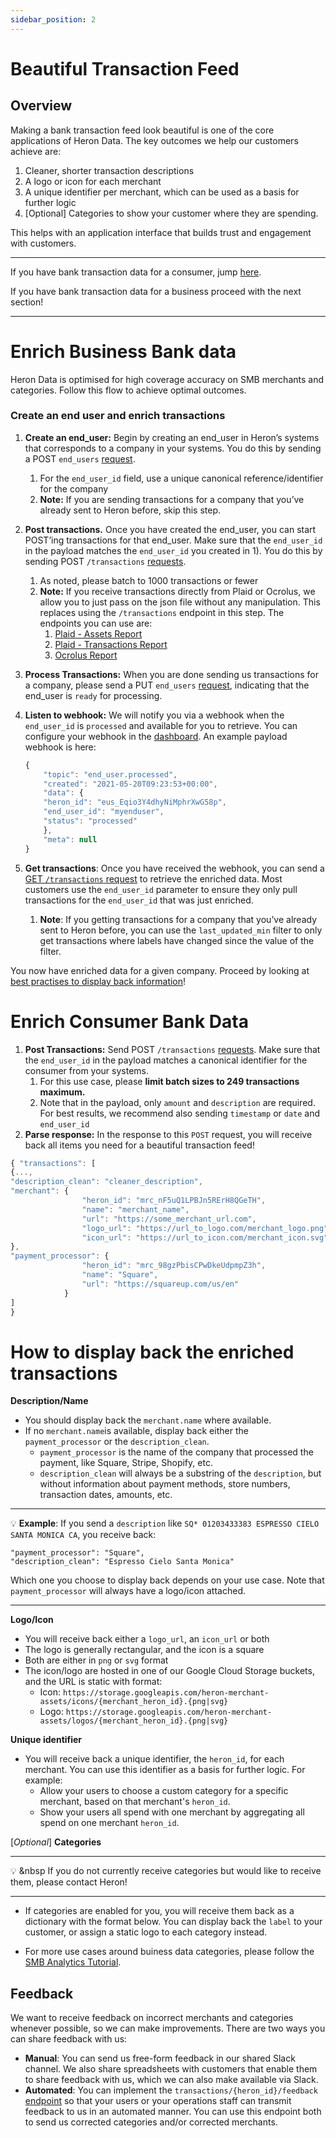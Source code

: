 ```yaml
---
sidebar_position: 2
---
```


# Beautiful Transaction Feed

## Overview

Making a bank transaction feed look beautiful is one of the core applications of Heron Data. The key outcomes we help our customers achieve are:

1. Cleaner, shorter transaction descriptions
2. A logo or icon for each merchant
3. A unique identifier per merchant, which can be used as a basis for further logic
4. [Optional] Categories to show your customer where they are spending.

This helps with an application interface that builds trust and engagement with customers.

---

If you have bank transaction data for a consumer, jump [here](beautiful_transactions#enrich-consumer-bank-data).

If you have bank transaction data for a business proceed with the next section!

---

# Enrich Business Bank data

Heron Data is optimised for high coverage accuracy on SMB merchants and categories. Follow this flow to achieve optimal outcomes. 

### Create an end user and enrich transactions

1. **Create an end_user:** Begin by creating an end_user in Heron’s systems that corresponds to a company in your systems. You do this by sending a POST `end_users` [request](https://docs.herondata.io/api#tag/EndUsers/paths/~1api~1end_users/post).
    1. For the `end_user_id` field, use a unique canonical reference/identifier for the company
    2. **Note:** If you are sending transactions for a company that you’ve already sent to Heron before, skip this step.
2. **Post transactions.** Once you have created the end_user, you can start POST’ing transactions for that end_user. Make sure that the `end_user_id` in the payload matches the `end_user_id` you created in 1). You do this by sending POST `/transactions` [requests](https://docs.herondata.io/api#tag/Transactions/paths/~1api~1transactions/post).
    1. As noted, please batch to 1000 transactions or fewer
    2. **Note:** If you receive transactions directly from Plaid or Ocrolus, we allow you to just pass on the json file without any manipulation. This replaces using the `/transactions` endpoint in this step. The endpoints you can use are:
        1. [Plaid - Assets Report](https://docs.herondata.io/api#tag/EndUsers/paths/~1api~1end_users~1{end_user_id_or_heron_id}~1plaid~1assets/post) 
        2. [Plaid - Transactions Report](https://docs.herondata.io/api#tag/EndUsers/paths/~1api~1end_users~1{end_user_id_or_heron_id}~1plaid~1transactions/post)
        3. [Ocrolus Report](https://docs.herondata.io/api#tag/EndUsers/paths/~1api~1end_users~1{end_user_id_or_heron_id}~1ocrulus/post)
3. **Process Transactions:** When you are done sending us transactions for a company, please send a PUT `end_users` [request](https://docs.herondata.io/api#tag/EndUsers/paths/~1api~1end_users/put), indicating that the end_user is `ready` for processing. 
4. **Listen to webhook:** We will notify you via a webhook when the `end_user_id` is `processed` and available for you to retrieve. You can configure your webhook in the [dashboard](https://dashboard.herondata.io/). An example payload webhook is here:
    
    ```jsx
    {
    	"topic": "end_user.processed",
    	"created": "2021-05-20T09:23:53+00:00",
    	"data": {
    	"heron_id": "eus_Eqio3Y4dhyNiMphrXwG58p",
    	"end_user_id": "myenduser",
    	"status": "processed"
    	},
    	"meta": null
    }
    ```
    
5. **Get transactions**: Once you have received the webhook, you can send a [GET `/transactions` request](https://docs.herondata.io/api#tag/Transactions/paths/~1api~1transactions/get) to retrieve the enriched data. Most customers use the `end_user_id` parameter to ensure they only pull transactions for the `end_user_id` that was just enriched.
    1. **Note**: If you getting transactions for a company that you’ve already sent to Heron before, you can use the `last_updated_min` filter to only get transactions where labels have changed since the value of the filter.

You now have enriched data for a given company. Proceed by looking at [best practises to display back information](beautiful_transactions#how-to-display-back-the-enriched-transactions)!

# Enrich Consumer Bank Data

1. **Post Transactions:** Send POST `/transactions` [requests](https://docs.herondata.io/api#tag/Transactions/paths/~1api~1transactions/post). Make sure that the `end_user_id` in the payload matches a canonical identifier for the consumer from your systems.
    1. For this use case, please **limit batch sizes to 249 transactions maximum.**
    2. Note that in the payload, only `amount` and `description` are required. For best results, we recommend also sending `timestamp` or `date` and `end_user_id`
2. **Parse response:** In the response to this `POST` request, you will receive back all items you need for a beautiful transaction feed!

```jsx
{ "transactions": [
{...,
"description_clean": "cleaner_description",
"merchant": {
                "heron_id": "mrc_nF5uQ1LPBJn5RErH8QGeTH",
                "name": "merchant_name",
                "url": "https://some_merchant_url.com",
                "logo_url": "https://url_to_logo.com/merchant_logo.png",
                "icon_url": "https://url_to_icon.com/merchant_icon.svg"
},
"payment_processor": {
                "heron_id": "mrc_98gzPbisCPwDkeUdpmpZ3h",
                "name": "Square",
                "url": "https://squareup.com/us/en"
            }
]
}
```

# How to display back the enriched transactions

**Description/Name**

- You should display back the `merchant.name` where available.
- If no `merchant.name`is available, display back either the `payment_processor` or the `description_clean`.
    - `payment_processor` is the name of the company that processed the payment, like Square, Stripe, Shopify, etc.
    - `description_clean` will always be a substring of the `description`, but without information about payment methods, store numbers, transaction dates, amounts, etc.
    

---

:bulb: **Example**: If you send a `description` like `SQ* 01203433383 ESPRESSO CIELO SANTA MONICA CA`, you receive back:
    
    "payment_processor": "Square",    
    "description_clean": "Espresso Cielo Santa Monica"
    
Which one you choose to display back depends on your use case. Note that `payment_processor` will always have a logo/icon attached.
    
---

**Logo/Icon**

- You will receive back either a `logo_url`, an `icon_url` or both
- The logo is generally rectangular, and the icon is a square
- Both are either in `png` or `svg` format
- The icon/logo are hosted in one of our Google Cloud Storage buckets, and the URL is static with format:
    - Icon: `https://storage.googleapis.com/heron-merchant-assets/icons/{merchant_heron_id}.{png|svg}`
    - Logo: `https://storage.googleapis.com/heron-merchant-assets/logos/{merchant_heron_id}.{png|svg}`

**Unique identifier**

- You will receive back a unique identifier, the `heron_id`, for each merchant. You can use this identifier as a basis for further logic. For example:
    - Allow your users to choose a custom category for a specific merchant, based on that merchant's `heron_id`.
    - Show your users all spend with one merchant by aggregating all spend on one merchant `heron_id`.

[*Optional*] **Categories**

---

:bulb: &nbsp If you do not currently receive categories but would like to receive them, please contact Heron!

---

- If categories are enabled for you, you will receive them back as a dictionary with the format below. You can display back the `label` to your customer, or assign a static logo to each category instead.

- For more use cases around buiness data categories, please follow the [SMB Analytics Tutorial](use_cases/smb_analytics).

## Feedback

We want to receive feedback on incorrect merchants and categories whenever possible, so we can make improvements. There are two ways you can share feedback with us:

- **Manual**: You can send us free-form feedback in our shared Slack channel. We also share spreadsheets with customers that enable them to share feedback with us, which we can also make available via Slack.
- **Automated**: You can implement the `transactions/{heron_id}/feedback` [endpoint](https://docs.herondata.io/api#tag/Transactions/paths/~1api~1transactions~1{heron_id}~1feedback/put) so that your users or your operations staff can transmit feedback to us in an automated manner. You can use this endpoint both to send us corrected categories and/or corrected merchants.
